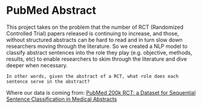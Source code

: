 
# PubMed Abstract

This project takes on the problem that the number of RCT (Randomized Controlled Trial)
papers released is continuing to increase, and those, without 
structured abstracts can be hard to read and in turn slow down 
researchers moving through the literature. So we created a NLP 
model to classify abstract sentences into the role they play 
(e.g. objective, methods, results, etc) to enable researchers 
to skim through the literature and dive deeper when necessary.

```
In other words, given the abstract of a RCT, what role does each sentence serve in the abstract?
```

Where our data is coming from: [PubMed 200k RCT: a Dataset for Sequential Sentence Classification in Medical Abstracts](https://arxiv.org/abs/1710.06071)
